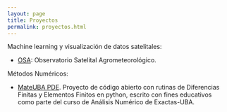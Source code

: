 ```yaml
---
layout: page
title: Proyectos
permalink: proyectos.html
---
```


Machine learning y visualización de datos satelitales:
- [OSA](https://mdmaas.github.io/OSEE/): Observatorio Satelital Agrometeorológico. 


Métodos Numéricos:
- [MateUBA PDE](https://mdmaas.github.io/MateUBA_PDE/). Proyecto de código
abierto con rutinas de Diferencias Finitas y Elementos Finitos en python, 
escrito con fines educativos como parte del curso de Análisis Numérico de Exactas-UBA. 
